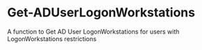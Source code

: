 # Get-ADUserLogonWorkstations
A function to Get AD User LogonWorkstations for users with LogonWorkstations restrictions
